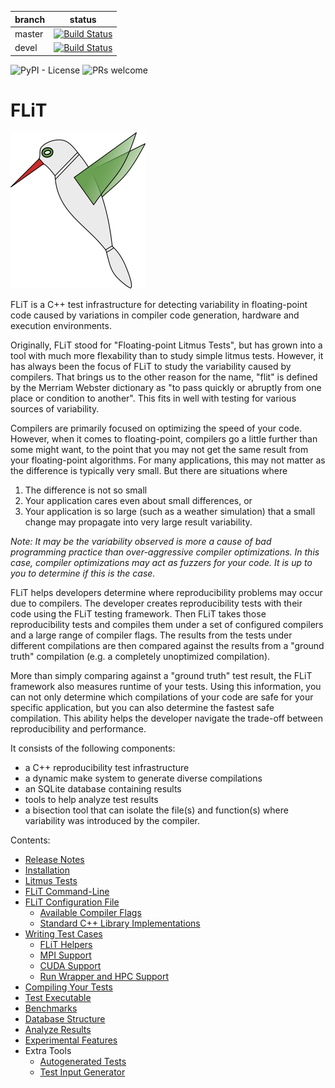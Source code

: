 | branch  | status  |
|---------|---------|
| master  | [![Build Status](https://travis-ci.org/PRUNERS/FLiT.svg?branch=master)](https://travis-ci.org/PRUNERS/FLiT) |
| devel   | [![Build Status](https://travis-ci.org/PRUNERS/FLiT.svg?branch=devel)](https://travis-ci.org/PRUNERS/FLiT) |

![PyPI - License](https://img.shields.io/pypi/l/Django.svg)
![PRs welcome](https://img.shields.io/badge/PRs-welcome-brightgreen.svg)

# FLiT

[![FLiT Bird](/images/flit-small.png)](https://github.com/PRUNERS/FLiT "FLiT")

FLiT is a C++ test infrastructure for detecting variability in floating-point
code caused by variations in compiler code generation, hardware and execution
environments.

Originally, FLiT stood for "Floating-point Litmus Tests", but has grown into a
tool with much more flexability than to study simple litmus tests.  However, it
has always been the focus of FLiT to study the variability caused by compilers.
That brings us to the other reason for the name, "flit" is defined by the
Merriam Webster dictionary as "to pass quickly or abruptly from one place or
condition to another".  This fits in well with testing for various sources of
variability.

Compilers are primarily focused on optimizing the speed of your code.  However,
when it comes to floating-point, compilers go a little further than some might
want, to the point that you may not get the same result from your
floating-point algorithms.  For many applications, this may not matter as the
difference is typically very small.  But there are situations where

1. The difference is not so small
2. Your application cares even about small differences, or
3. Your application is so large (such as a weather simulation) that a small
   change may propagate into very large result variability.

_Note: It may be the variability observed is more a cause of bad programming
practice than over-aggressive compiler optimizations.  In this case, compiler
optimizations may act as fuzzers for your code.  It is up to you to determine
if this is the case._

FLiT helps developers determine where reproducibility problems may occur due to
compilers.  The developer creates reproducibility tests with their code using
the FLiT testing framework.  Then FLiT takes those reproducibility tests and
compiles them under a set of configured compilers and a large range of compiler
flags.  The results from the tests under different compilations are then compared
against the results from a "ground truth" compilation (e.g. a completely
unoptimized compilation).

More than simply comparing against a "ground truth" test result, the FLiT
framework also measures runtime of your tests.  Using this information, you can
not only determine which compilations of your code are safe for your specific
application, but you can also determine the fastest safe compilation.  This
ability helps the developer navigate the trade-off between reproducibility and
performance.

It consists of the following components:

* a C++ reproducibility test infrastructure
* a dynamic make system to generate diverse compilations
* an SQLite database containing results
* tools to help analyze test results
* a bisection tool that can isolate the file(s) and function(s) where
  variability was introduced by the compiler.

Contents:

* [Release Notes](documentation/release-notes.md)
* [Installation](documentation/installation.md)
* [Litmus Tests](documentation/litmus-tests.md)
* [FLiT Command-Line](documentation/flit-command-line.md)
* [FLiT Configuration File](documentation/flit-configuration-file.md)
    * [Available Compiler Flags](documentation/available-compiler-flags.md)
    * [Standard C++ Library Implementations](documentation/standard-c++-library-implementations.md)
* [Writing Test Cases](documentation/writing-test-cases.md)
    * [FLiT Helpers](documentation/flit-helpers.md)
    * [MPI Support](documentation/mpi-support.md)
    * [CUDA Support](documentation/cuda-support.md)
    * [Run Wrapper and HPC Support](documentation/run-wrapper-and-hpc-support.md)
* [Compiling Your Tests](documentation/compiling-your-tests.md)
* [Test Executable](documentation/test-executable.md)
* [Benchmarks](documentation/benchmarks.md)
* [Database Structure](documentation/database-structure.md)
* [Analyze Results](documentation/analyze-results.md)
* [Experimental Features](documentation/experimental-features.md)
* Extra Tools
    * [Autogenerated Tests](documentation/autogenerated-tests.md)
    * [Test Input Generator](documentation/test-input-generator.md)


